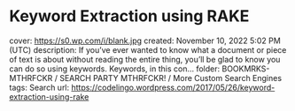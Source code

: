 # Keyword Extraction using RAKE

cover: https://s0.wp.com/i/blank.jpg
created: November 10, 2022 5:02 PM (UTC)
description: If you’ve ever wanted to know what a document or piece of text is about without reading the entire thing, you’ll be glad to know you can do so using keywords. Keywords, in this con…
folder: BOOKMRKS-MTHRFCKR / SEARCH PARTY MTHRFCKR! / More Custom Search Engines
tags: Search
url: https://codelingo.wordpress.com/2017/05/26/keyword-extraction-using-rake